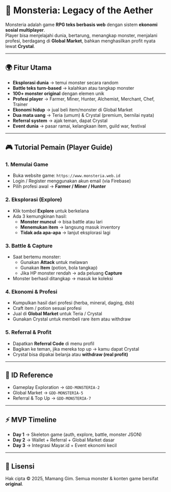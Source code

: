 # 🐉 Monsteria: Legacy of the Aether

Monsteria adalah game **RPG teks berbasis web** dengan sistem **ekonomi sosial multiplayer**.  
Player bisa menjelajahi dunia, bertarung, menangkap monster, menjalani profesi, berdagang di **Global Market**, bahkan menghasilkan profit nyata lewat **Crystal**.

---

## 🌍 Fitur Utama
- **Eksplorasi dunia** → temui monster secara random
- **Battle teks turn-based** → kalahkan atau tangkap monster
- **100+ monster original** dengan elemen unik
- **Profesi player** → Farmer, Miner, Hunter, Alchemist, Merchant, Chef, Trainer
- **Ekonomi hidup** → jual beli item/monster di Global Market
- **Dua mata uang** → Teria (umum) & Crystal (premium, bernilai nyata)
- **Referral system** → ajak teman, dapat Crystal
- **Event dunia** → pasar ramai, kelangkaan item, guild war, festival

---

## 🎮 Tutorial Pemain (Player Guide)

### 1. Memulai Game
- Buka website game: `https://www.monsteria.web.id`
- Login / Register menggunakan akun email (via Firebase)
- Pilih profesi awal → **Farmer / Miner / Hunter**

### 2. Eksplorasi (Explore)
- Klik tombol **Explore** untuk berkelana
- Ada 3 kemungkinan hasil:
  - **Monster muncul** → bisa battle atau lari
  - **Menemukan item** → langsung masuk inventory
  - **Tidak ada apa-apa** → lanjut eksplorasi lagi

### 3. Battle & Capture
- Saat bertemu monster:
  - Gunakan **Attack** untuk melawan
  - Gunakan **Item** (potion, bola tangkap)
  - Jika HP monster rendah → ada peluang **Capture**
- Monster berhasil ditangkap → masuk ke koleksi

### 4. Ekonomi & Profesi
- Kumpulkan hasil dari profesi (herba, mineral, daging, dsb)
- Craft item / potion sesuai profesi
- Jual di **Global Market** untuk Teria / Crystal
- Gunakan Crystal untuk membeli rare item atau withdraw

### 5. Referral & Profit
- Dapatkan **Referral Code** di menu profil
- Bagikan ke teman, jika mereka top up → kamu dapat Crystal
- Crystal bisa dipakai belanja atau **withdraw (real profit)**

---

## 🔑 ID Reference
- Gameplay Exploration → `GDD-MONSTERIA-2`
- Global Market → `GDD-MONSTERIA-5`
- Referral & Top Up → `GDD-MONSTERIA-7`

---

## ⚡ MVP Timeline
- **Day 1** → Skeleton game (auth, explore, battle, monster JSON)
- **Day 2** → Wallet + Referral + Global Market dasar
- **Day 3** → Integrasi Mayar.id + Event ekonomi kecil

---

## 📜 Lisensi
Hak cipta © 2025, Mamang Gim. Semua monster & konten game bersifat **original**.
